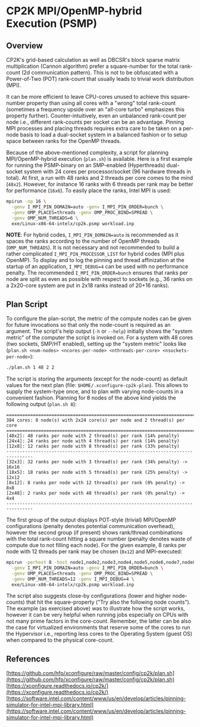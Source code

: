 # CP2K MPI/OpenMP-hybrid Execution (PSMP)

## Overview

CP2K's grid-based calculation as well as DBCSR's block sparse matrix multiplication (Cannon algorithm) prefer a square-number for the total rank-count (2d communication pattern). This is not to be obfuscated with a Power-of-Two (POT) rank-count that usually leads to trivial work distribution (MPI).

It can be more efficient to leave CPU-cores unused to achieve this square-number property than using all cores with a "wrong" total rank-count (sometimes a frequency upside over an "all-core turbo" emphasizes this property further). Counter-intuitively, even an unbalanced rank-count per node i.e., different rank-counts per socket can be an advantage. Pinning MPI processes and placing threads requires extra care to be taken on a per-node basis to load a dual-socket system in a balanced fashion or to setup space between ranks for the OpenMP threads.

Because of the above-mentioned complexity, a script for planning MPI/OpenMP-hybrid execution (`plan.sh`) is available. Here is a first example for running the PSMP-binary on an SMP-enabled (Hyperthreads) dual-socket system with 24&#160;cores per processor/socket (96&#160;hardware threads in total). At first, a run with 48&#160;ranks and 2&#160;threads per core comes to the mind (`48x2`). However, for instance 16&#160;ranks with 6&#160;threads per rank may be better for performance (`16x6`). To easily place the ranks, Intel MPI is used:

```bash
mpirun -np 16 \
  -genv I_MPI_PIN_DOMAIN=auto -genv I_MPI_PIN_ORDER=bunch \
  -genv OMP_PLACES=threads -genv OMP_PROC_BIND=SPREAD \
  -genv OMP_NUM_THREADS=6 \
  exe/Linux-x86-64-intelx/cp2k.psmp workload.inp
```

**NOTE**: For hybrid codes, `I_MPI_PIN_DOMAIN=auto` is recommended as it spaces the ranks according to the number of OpenMP threads (`OMP_NUM_THREADS`). It is not necessary and not recommended to build a rather complicated `I_MPI_PIN_PROCESSOR_LIST` for hybrid codes (MPI plus OpenMP). To display and to log the pinning and thread affinization at the startup of an application, `I_MPI_DEBUG=4` can be used with no performance penalty. The recommended `I_MPI_PIN_ORDER=bunch` ensures that ranks per node are split as even as possible with respect to sockets (e.g., 36&#160;ranks on a 2x20-core system are put in 2x18 ranks instead of 20+16 ranks).

## Plan Script

To configure the plan-script, the metric of the compute nodes can be given for future invocations so that only the node-count is required as an argument. The script's help output (`-h` or `--help`) initially shows the "system metric" of the computer the script is invoked on. For a system with 48&#160;cores (two sockets, SMP/HT enabled), setting up the "system metric" looks like (`plan.sh <num-nodes> <ncores-per-node> <nthreads-per-core> <nsockets-per-node>`):

```bash
./plan.sh 1 48 2 2
```

The script is storing the arguments (except for the node-count) as default values for the next plan (file: `$HOME/.xconfigure-cp2k-plan`). This allows to supply the system-type once, and to plan with varying node-counts in a convenient fashion. Planning for 8&#160;nodes of the above kind yields the following output (`plan.sh 8`):

```text
================================================================================
384 cores: 8 node(s) with 2x24 core(s) per node and 2 thread(s) per core
================================================================================
[48x2]: 48 ranks per node with 2 thread(s) per rank (14% penalty)
[24x4]: 24 ranks per node with 4 thread(s) per rank (14% penalty)
[12x8]: 12 ranks per node with 8 thread(s) per rank (33% penalty)
--------------------------------------------------------------------------------
[32x3]: 32 ranks per node with 3 thread(s) per rank (34% penalty) -> 16x16
[18x5]: 18 ranks per node with 5 thread(s) per rank (25% penalty) -> 12x12
[8x12]: 8 ranks per node with 12 thread(s) per rank (0% penalty) -> 8x8
[2x48]: 2 ranks per node with 48 thread(s) per rank (0% penalty) -> 4x4
--------------------------------------------------------------------------------
```

The first group of the output displays POT-style (trivial) MPI/OpenMP configurations (penalty denotes potential communication overhead), however the second group (if present) shows rank/thread combinations with the total rank-count hitting a square number (penalty denotes waste of compute due to not filling each node). For the given example, 8&#160;ranks per node with 12&#160;threads per rank may be chosen (`8x12`) and MPI-executed:

```bash
mpirun -perhost 8 -host node1,node2,node3,node4,node5,node6,node7,node8 \
  -genv I_MPI_PIN_DOMAIN=auto -genv I_MPI_PIN_ORDER=bunch \
  -genv OMP_PLACES=threads -genv OMP_PROC_BIND=SPREAD \
  -genv OMP_NUM_THREADS=12 -genv I_MPI_DEBUG=4 \
  exe/Linux-x86-64-intelx/cp2k.psmp workload.inp
```

The script also suggests close-by configurations (lower and higher node-counts) that hit the square-property ("Try also the following node counts"). The example (as exercised above) was to illustrate how the script works, however it can be very helpful when running jobs especially on CPUs with not many prime factors in the core-count. Remember, the latter can be also the case for virtualized environments that reserve some of the cores to run the Hypervisor i.e., reporting less cores to the Operating System (guest OS) when compared to the physical core-count.

## References

[https://github.com/hfp/xconfigure/raw/master/config/cp2k/plan.sh](https://github.com/hfp/xconfigure/raw/master/config/cp2k/plan.sh)  
[https://xconfigure.readthedocs.io/cp2k/](https://xconfigure.readthedocs.io/cp2k/)  
[https://software.intel.com/content/www/us/en/develop/articles/pinning-simulator-for-intel-mpi-library.html](https://software.intel.com/content/www/us/en/develop/articles/pinning-simulator-for-intel-mpi-library.html)
